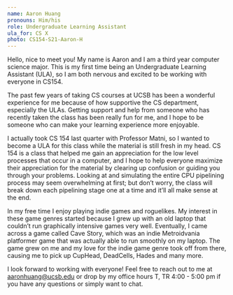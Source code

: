 ```yaml
---
name: Aaron Huang
pronouns: Him/his 
role: Undergraduate Learning Assistant
ula_for: CS X
photo: CS154-S21-Aaron-H
---
```


Hello, nice to meet you! My name is Aaron and I am a third year computer science major. This is my first time being an Undergraduate Learning Assistant (ULA), so I am both nervous and excited to be working with everyone in CS154. 

The past few years of taking CS courses at UCSB has been a wonderful experience for me because of how supportive the CS department, especially the ULAs. Getting support and help from someone who has recently taken the class has been really fun for me, and I hope to be someone who can make your learning experience more enjoyable. 

I actually took CS 154 last quarter with Professor Matni, so I wanted to become a ULA for this class while the material is still fresh in my head. CS 154 is a class that helped me gain an appreciation for the low level processes that occur in a computer, and I hope to help everyone maximize their appreciation for the material by clearing up confusion or guiding you through your problems. Looking at and simulating the entire CPU pipelining process may seem overwhelming at first; but don’t worry, the class will break down each pipelining stage one at a time and it’ll all make sense at the end. 

In my free time I enjoy playing indie games and roguelikes. My interest in these game genres started because I grew up with an old laptop that couldn’t run graphically intensive games very well. Eventually, I came across a game called Cave Story, which was an indie Metroidvania platformer game that was actually able to run smoothly on my laptop. The game grew on me and my love for the indie game genre took off from there, causing me to pick up CupHead, DeadCells, Hades and many more. 

I look forward to working with everyone! Feel free to reach out to me at aaronhuang@ucsb.edu or drop by my office hours  T, TR 4:00 - 5:00 pm if you have any questions or simply want to chat. 
